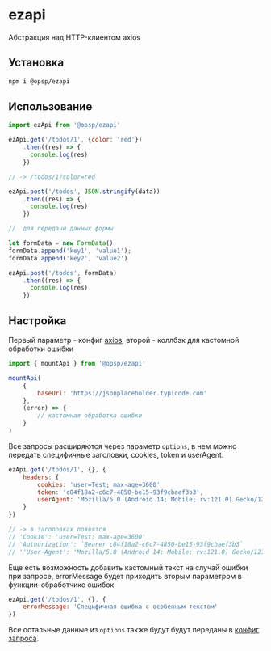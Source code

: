 # ezapi
 Абстракция над HTTP-клиентом axios

## Установка
```sh
npm i @opsp/ezapi
```

## Использование

```js
import ezApi from '@opsp/ezapi'

ezApi.get('/todos/1', {color: 'red'})
    .then((res) => {
      console.log(res)
    })

// -> /todos/1?color=red

ezApi.post('/todos', JSON.stringify(data))
    .then((res) => {
      console.log(res)
    })

//  для передачи данных формы

let formData = new FormData();
formData.append('key1', 'value1');
formData.append('key2', 'value2')

ezApi.post('/todos', formData)
    .then((res) => {
      console.log(res)
    })

```

## Настройка 

Первый параметр - конфиг [axios](https://axios-http.com/docs/config_defaults), второй - коллбэк для кастомной обработки ошибки

```js
import { mountApi } from '@opsp/ezapi'

mountApi(
    {
        baseUrl: 'https://jsonplaceholder.typicode.com'
    }, 
    (error) => {
        // кастомная обработка ошибки
    }
)

```

Все запросы расширяются через параметр ``options``, в нем можно передать специфичные заголовки, cookies, token и userAgent.

```js
ezApi.get('/todos/1', {}, {
    headers: {
        cookies: 'user=Test; max-age=3600'
        token: 'c84f18a2-c6c7-4850-be15-93f9cbaef3b3',
        userAgent: 'Mozilla/5.0 (Android 14; Mobile; rv:121.0) Gecko/121.0 Firefox/121.0'
    }
})

// -> в заголовках появятся
// 'Cookie': 'user=Test; max-age=3600'
// 'Authorization': `Bearer c84f18a2-c6c7-4850-be15-93f9cbaef3b3`
// ''User-Agent': 'Mozilla/5.0 (Android 14; Mobile; rv:121.0) Gecko/121.0 Firefox/121.0'
```
Еще есть возможность добавить кастомный текст на случай ошибки при запросе, errorMessage будет приходить вторым параметром в функции-обработчике ошибок

```js
ezApi.get('/todos/1', {}, {
    errorMessage: 'Специфичная ошибка с особенным текстом'
})

```

Все остальные данные из ``options`` также будут будут переданы в [конфиг запроса](https://axios-http.com/docs/req_config).

